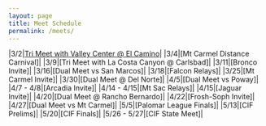 ```yaml
---
layout: page
title: Meet Schedule
permalink: /meets/
---
```


|3/2|[Tri Meet with Valley Center @ El Camino](https://syeung2.github.io/800mPlan//2023/VC_EC)|
|3/4|[Mt Carmel Distance Carnival]|
|3/9|[Tri Meet with La Costa Canyon @ Carlsbad]|
|3/11|[Bronco Invite]|
|3/16|[Dual Meet vs San Marcos]|
|3/18|[Falcon Relays]|
|3/25|[Mt Carmel Invite]|
|3/30|[Dual Meet @ Del Norte]|
|4/5|[Dual Meet vs Poway]|
|4/7 - 4/8|[Arcadia Invite]|
|4/14 - 4/15|[Mt Sac Relays]|
|4/15|[Jaguar Invite]|
|4/20|[Dual Meet @ Rancho Bernardo]|
|4/22|[Frosh-Soph Invite]|
|4/27|[Dual Meet vs Mt Carmel]|
|5/5|[Palomar League Finals]|
|5/13|[CIF Prelims]|
|5/20|[CIF Finals]|
|5/26 - 5/27|[CIF State Meet]|